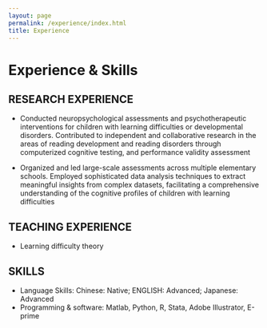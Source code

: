 ```yaml
---
layout: page
permalink: /experience/index.html
title: Experience
---
```



# Experience & Skills

## RESEARCH EXPERIENCE


- Conducted neuropsychological assessments and psychotherapeutic interventions for children with learning difficulties or
developmental disorders. Contributed to independent and collaborative research in the areas of reading development and
reading disorders through computerized cognitive testing, and performance validity assessment

- Organized and led large-scale assessments across multiple elementary schools. Employed sophisticated data analysis
techniques to extract meaningful insights from complex datasets, facilitating a comprehensive understanding of the
cognitive profiles of children with learning difficulties



## TEACHING EXPERIENCE
- Learning difficulty theory


## SKILLS
- Language Skills: Chinese: Native; ENGLISH: Advanced; Japanese: Advanced
- Programming & software: Matlab, Python, R, Stata, Adobe Illustrator, E-prime